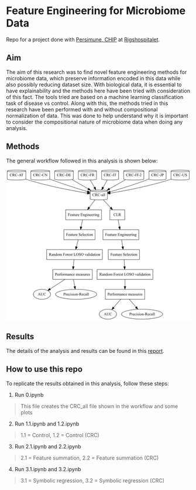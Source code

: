 # Feature Engineering for Microbiome Data
Repo for a project done with [Persimune, CHIP](https://www.persimune.dk/) at [Rigshospitalet](https://www.rigshospitalet.dk/).

## Aim
The aim of this research was to find novel feature engineering methods for microbiome
data, which preserve information encoded in this data while also possibly reducing dataset
size. With biological data, it is essential to have explainability and the methods here have
been tried with consideration of this fact. The tools tried are based on a machine learning
classification task of disease vs control. Along with this, the methods tried in this research
have been performed with and without compositional normalization of data. This was done
to help understand why it is important to consider the compositional nature of microbiome
data when doing any analysis.

## Methods
The general workflow followed in this analysis is shown below:

![workflow](plots/graph.jpg)

## Results
The details of the analysis and results can be found in this [report](CHIP_report.pdf).

## How to use this repo
To replicate the results obtained in this analysis, follow these steps:
1. Run 0.ipynb 
> This file creates the CRC_all file shown in the workflow and some plots

2. Run 1.1.ipynb and 1.2.ipynb
>1.1 = Control, 1.2 = Control (CRC)

3. Run 2.1.ipynb and 2.2.ipynb
>2.1 = Feature summation, 2.2 = Feature summation (CRC)

4. Run 3.1.ipynb and 3.2.ipynb
>3.1 = Symbolic regression, 3.2 = Symbolic regression (CRC)

